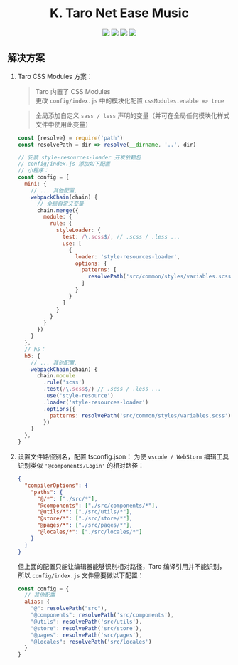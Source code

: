 # <div align="center">K. Taro Net Ease Music</div>

<div align="center">
    <img src="https://img.shields.io/badge/react-v17.0.0-blue">
    <img src="https://img.shields.io/badge/reactDom-v17.0.0-blue">
    <img src="https://img.shields.io/badge/@tarojs-v3.2.13-blue">
    <img src="https://img.shields.io/badge/typescript-v4.1.0-blue">
</div>

## 解决方案

1. Taro CSS Modules 方案：

    > Taro 内置了 CSS Modules <br /> 更改 `config/index.js` 中的模块化配置 `cssModules.enable => true`

    > 全局添加自定义 `sass / less` 声明的变量（并可在全局任何模块化样式文件中使用此变量）

    ```js
    const {resolve} = require('path')
    const resolvePath = dir => resolve(__dirname, '..', dir)
   
    // 安装 style-resources-loader 开发依赖包
    // config/index.js 添加如下配置
    // 小程序：
    const config = {
      mini: {
        // ... 其他配置,
        webpackChain(chain) {
          // 全局自定义变量
          chain.merge({
            module: {
              rule: {
                styleLoader: {
                  test: /\.scss$/, // .scss / .less ...
                  use: [
                    {
                      loader: 'style-resources-loader',
                      options: {
                        patterns: [
                          resolvePath('src/common/styles/variables.scss')
                        ]
                      }
                    }
                  ]
                }
              }
            }
          })
        }
      },
      // h5：
      h5: {
        // ... 其他配置,
        webpackChain(chain) {
          chain.module
            .rule('scss')
            .test(/\.scss$/) // .scss / .less ...
            .use('style-resource')
            .loader('style-resources-loader')
            .options({
              patterns: resolvePath('src/common/styles/variables.scss')
            })
        }
      },
    }
    ```

2. 设置文件路径别名，配置 tsconfig.json： 为使 `vscode / WebStorm` 编辑工具识别类似 `'@components/Login'` 的相对路径：

    ```json
    {
      "compilerOptions": {
        "paths": {
          "@/*": ["./src/*"],
          "@components": ["./src/components/*"],
          "@utils/*": ["./src/utils/*"],
          "@store/*": ["./src/store/*"],
          "@pages/*": ["./src/pages/*"],
          "@locales/*": ["./src/locales/*"]
        }
      }
    }
    ```
   
    但上面的配置只能让编辑器能够识别相对路径，Taro 编译引用并不能识别，所以 `config/index.js` 文件需要做以下配置：

    ```js
    const config = {
      // 其他配置
      alias: {
        "@": resolvePath("src"),
        "@components": resolvePath('src/components'),
        "@utils": resolvePath('src/utils'),
        "@store": resolvePath('src/store'),
        "@pages": resolvePath('src/pages'),
        "@locales": resolvePath('src/locales')
      }
    }
    ```
